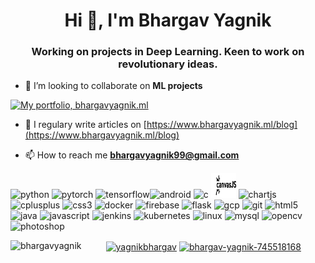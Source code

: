 <h1 align="center">Hi 👋, I'm Bhargav Yagnik</h1>
<h3 align="center">Working on projects in Deep Learning. Keen to work on revolutionary ideas.</h3>


- 👯 I’m looking to collaborate on **ML projects**

<a title="Portfolio, bhargavyagnik.ml" href="https://www.bhargavyagnik.ml/"><img alt="My portfolio, bhargavyagnik.ml" src="https://raw.githubusercontent.com/saurabhdaware/saurabhdaware/master/icons/portfoliobutton.png" width="130" /></a>

- 📝 I regulary write articles on [https://www.bhargavyagnik.ml/blog](https://www.bhargavyagnik.ml/blog)

- 📫 How to reach me **bhargavyagnik99@gmail.com**

<p align="left"> <img src="https://devicons.github.io/devicon/devicon.git/icons/python/python-original.svg" alt="python" width="40" height="40"/> <img src="https://www.vectorlogo.zone/logos/pytorch/pytorch-icon.svg" alt="pytorch" width="40" height="40"/> <img src="https://www.vectorlogo.zone/logos/tensorflow/tensorflow-icon.svg" alt="tensorflow" width="40" height="40"/><img src="https://devicons.github.io/devicon/devicon.git/icons/android/android-original-wordmark.svg" alt="android" width="40" height="40"/> <img src="https://devicons.github.io/devicon/devicon.git/icons/c/c-original.svg" alt="c" width="40" height="40"/> <img src="https://raw.githubusercontent.com/Hardik0307/Hardik0307/master/assets/canvasjs-charts.svg" alt="canvasjs" width="40" height="40"/> <img src="https://www.chartjs.org/media/logo-title.svg" alt="chartjs" width="40" height="40"/> <img src="https://devicons.github.io/devicon/devicon.git/icons/cplusplus/cplusplus-original.svg" alt="cplusplus" width="40" height="40"/> <img src="https://devicons.github.io/devicon/devicon.git/icons/css3/css3-original-wordmark.svg" alt="css3" width="40" height="40"/> <img src="https://devicons.github.io/devicon/devicon.git/icons/docker/docker-original-wordmark.svg" alt="docker" width="40" height="40"/> <img src="https://www.vectorlogo.zone/logos/firebase/firebase-icon.svg" alt="firebase" width="40" height="40"/> <img src="https://www.vectorlogo.zone/logos/pocoo_flask/pocoo_flask-icon.svg" alt="flask" width="40" height="40"/> <img src="https://www.vectorlogo.zone/logos/google_cloud/google_cloud-icon.svg" alt="gcp" width="40" height="40"/> <img src="https://www.vectorlogo.zone/logos/git-scm/git-scm-icon.svg" alt="git" width="40" height="40"/> <img src="https://devicons.github.io/devicon/devicon.git/icons/html5/html5-original-wordmark.svg" alt="html5" width="40" height="40"/> <img src="https://devicons.github.io/devicon/devicon.git/icons/java/java-original-wordmark.svg" alt="java" width="40" height="40"/> <img src="https://devicons.github.io/devicon/devicon.git/icons/javascript/javascript-original.svg" alt="javascript" width="40" height="40"/> <img src="https://www.vectorlogo.zone/logos/jenkins/jenkins-icon.svg" alt="jenkins" width="40" height="40"/> <img src="https://www.vectorlogo.zone/logos/kubernetes/kubernetes-icon.svg" alt="kubernetes" width="40" height="40"/> <img src="https://devicons.github.io/devicon/devicon.git/icons/linux/linux-original.svg" alt="linux" width="40" height="40"/> <img src="https://devicons.github.io/devicon/devicon.git/icons/mysql/mysql-original-wordmark.svg" alt="mysql" width="40" height="40"/> <img src="https://www.vectorlogo.zone/logos/opencv/opencv-icon.svg" alt="opencv" width="40" height="40"/> <img src="https://devicons.github.io/devicon/devicon.git/icons/photoshop/photoshop-plain.svg" alt="photoshop" width="40" height="40"/></p><p><img align="left" src="https://github-readme-stats.vercel.app/api/top-langs/?username=bhargavyagnik&layout=compact&hide=html" alt="bhargavyagnik" /></p>


<p align="center">
<a href="https://twitter.com/yagnikbhargav" target="blank"><img align="center" src="https://cdn.jsdelivr.net/npm/simple-icons@3.0.1/icons/twitter.svg" alt="yagnikbhargav" height="30" width="30" /></a>
<a href="https://linkedin.com/in/bhargav-yagnik-745518168" target="blank"><img align="center" src="https://cdn.jsdelivr.net/npm/simple-icons@3.0.1/icons/linkedin.svg" alt="bhargav-yagnik-745518168" height="30" width="30" /></a>
</p>
